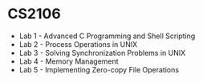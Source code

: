# CS2106
- Lab 1 - Advanced C Programming and Shell Scripting
- Lab 2 - Process Operations in UNIX
- Lab 3 - Solving Synchronization Problems in UNIX
- Lab 4 - Memory Management
- Lab 5 - Implementing Zero-copy File Operations
